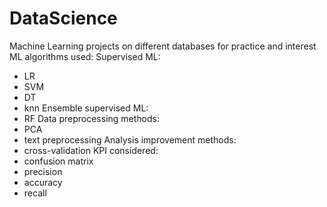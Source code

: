 # DataScience
Machine Learning projects on different databases for practice and interest
ML algorithms used:
 Supervised ML:
  - LR
  - SVM
  - DT
  - knn
  Ensemble supervised ML:
  - RF
Data preprocessing methods:
- PCA
- text preprocessing
Analysis improvement methods:
- cross-validation
KPI considered:
- confusion matrix
- precision
- accuracy
- recall
